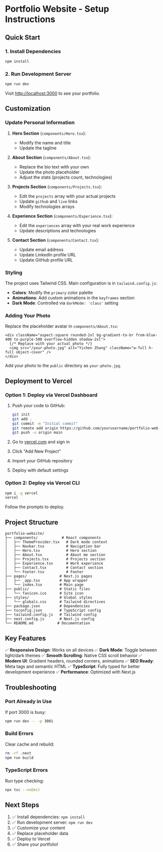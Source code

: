 # Portfolio Website - Setup Instructions

## Quick Start

### 1. Install Dependencies

```bash
npm install
```

### 2. Run Development Server

```bash
npm run dev
```

Visit [http://localhost:3000](http://localhost:3000) to see your portfolio.

## Customization

### Update Personal Information

1. **Hero Section** (`components/Hero.tsx`):
   - Modify the name and title
   - Update the tagline

2. **About Section** (`components/About.tsx`):
   - Replace the bio text with your own
   - Update the photo placeholder
   - Adjust the stats (projects count, technologies)

3. **Projects Section** (`components/Projects.tsx`):
   - Edit the `projects` array with your actual projects
   - Update `github` and `live` links
   - Modify technologies arrays

4. **Experience Section** (`components/Experience.tsx`):
   - Edit the `experiences` array with your real work experience
   - Update descriptions and technologies

5. **Contact Section** (`components/Contact.tsx`):
   - Update email address
   - Update LinkedIn profile URL
   - Update GitHub profile URL

### Styling

The project uses Tailwind CSS. Main configuration is in `tailwind.config.js`:

- **Colors**: Modify the `primary` color palette
- **Animations**: Add custom animations in the `keyframes` section
- **Dark Mode**: Controlled via `darkMode: 'class'` setting

### Adding Your Photo

Replace the placeholder avatar in `components/About.tsx`:

```tsx
<div className="aspect-square rounded-2xl bg-gradient-to-br from-blue-400 to-purple-500 overflow-hidden shadow-2xl">
  {/* Replace with your actual photo */}
  <img src="/your-photo.jpg" alt="Yichen Zhang" className="w-full h-full object-cover" />
</div>
```

Add your photo to the `public` directory as `your-photo.jpg`.

## Deployment to Vercel

### Option 1: Deploy via Vercel Dashboard

1. Push your code to GitHub:
   ```bash
   git init
   git add .
   git commit -m "Initial commit"
   git remote add origin https://github.com/yourusername/portfolio-website.git
   git push -u origin main
   ```

2. Go to [vercel.com](https://vercel.com) and sign in
3. Click "Add New Project"
4. Import your GitHub repository
5. Deploy with default settings

### Option 2: Deploy via Vercel CLI

```bash
npm i -g vercel
vercel
```

Follow the prompts to deploy.

## Project Structure

```
portfolio-website/
├── components/           # React components
│   ├── ThemeProvider.tsx   # Dark mode context
│   ├── Navbar.tsx          # Navigation bar
│   ├── Hero.tsx            # Hero section
│   ├── About.tsx           # About me section
│   ├── Projects.tsx        # Projects section
│   ├── Experience.tsx      # Work experience
│   ├── Contact.tsx         # Contact section
│   └── Footer.tsx          # Footer
├── pages/               # Next.js pages
│   ├── _app.tsx         # App wrapper
│   └── index.tsx        # Main page
├── public/              # Static files
│   └── favicon.ico      # Site icon
├── styles/              # Global styles
│   └── globals.css      # Tailwind directives
├── package.json         # Dependencies
├── tsconfig.json        # TypeScript config
├── tailwind.config.js   # Tailwind config
├── next.config.js       # Next.js config
└── README.md           # Documentation
```

## Key Features

✅ **Responsive Design**: Works on all devices
✅ **Dark Mode**: Toggle between light/dark themes
✅ **Smooth Scrolling**: Native CSS scroll behavior
✅ **Modern UI**: Gradient headers, rounded corners, animations
✅ **SEO Ready**: Meta tags and semantic HTML
✅ **TypeScript**: Fully typed for better development experience
✅ **Performance**: Optimized with Next.js

## Troubleshooting

### Port Already in Use

If port 3000 is busy:

```bash
npm run dev -- -p 3001
```

### Build Errors

Clear cache and rebuild:

```bash
rm -rf .next
npm run build
```

### TypeScript Errors

Run type checking:

```bash
npx tsc --noEmit
```

## Next Steps

1. ✅ Install dependencies: `npm install`
2. ✅ Run development server: `npm run dev`
3. ✅ Customize your content
4. ✅ Replace placeholder data
5. ✅ Deploy to Vercel
6. ✅ Share your portfolio!

